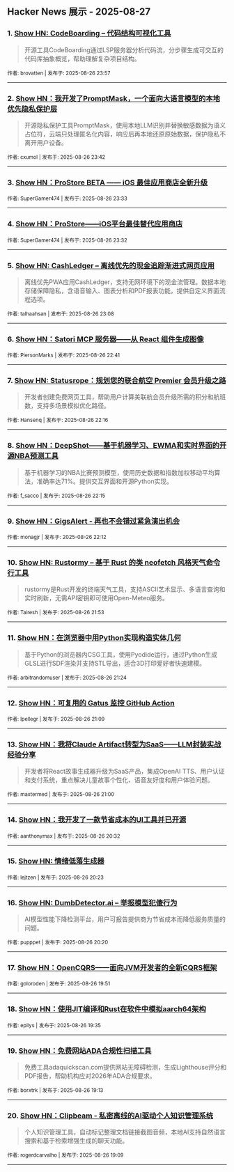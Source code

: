 ## Hacker News 展示 - 2025-08-27


### 1. [Show HN: CodeBoarding – 代码结构可视化工具](https://news.ycombinator.com/item?id=45033808)
> 开源工具CodeBoarding通过LSP服务器分析代码流，分步骤生成可交互的代码库抽象概览，帮助理解复杂项目结构。

<sub>作者: brovatten | 发布于: 2025-08-26 23:57</sub>

---

### 2. [Show HN：我开发了PromptMask，一个面向大语言模型的本地优先隐私保护层](https://news.ycombinator.com/item?id=45033726)
> 开源隐私保护工具PromptMask，使用本地LLM识别并替换敏感数据为语义占位符，云端只处理匿名化内容，响应后再本地还原原始数据，保护隐私不离开用户设备。

<sub>作者: cxumol | 发布于: 2025-08-26 23:42</sub>

---

### 3. [Show HN：ProStore BETA —— iOS 最佳应用商店全新升级](https://news.ycombinator.com/item?id=45033647)

<sub>作者: SuperGamer474 | 发布于: 2025-08-26 23:33</sub>

---

### 4. [Show HN：ProStore——iOS平台最佳替代应用商店](https://news.ycombinator.com/item?id=45033637)

<sub>作者: SuperGamer474 | 发布于: 2025-08-26 23:32</sub>

---

### 5. [Show HN: CashLedger – 离线优先的现金追踪渐进式网页应用](https://news.ycombinator.com/item?id=45033438)
> 离线优先PWA应用CashLedger，支持无网环境下的现金流管理。数据本地存储保障隐私，含语音输入、图表分析和PDF报表功能，提供自定义界面流程选项。

<sub>作者: talhaahsan | 发布于: 2025-08-26 23:08</sub>

---

### 6. [Show HN：Satori MCP 服务器——从 React 组件生成图像](https://news.ycombinator.com/item?id=45033236)

<sub>作者: PiersonMarks | 发布于: 2025-08-26 22:41</sub>

---

### 7. [Show HN: Statusrope：规划您的联合航空 Premier 会员升级之路](https://news.ycombinator.com/item?id=45033039)
> 开发者创建免费网页工具，帮助用户计算美联航会员升级所需的积分和航班数，支持多场景模拟优化路径。

<sub>作者: Hansenq | 发布于: 2025-08-26 22:16</sub>

---

### 8. [Show HN：DeepShot——基于机器学习、EWMA和实时界面的开源NBA预测工具](https://news.ycombinator.com/item?id=45033027)
> 基于机器学习的NBA比赛预测模型，使用历史数据和指数加权移动平均算法，准确率达71%。提供交互界面和开源Python实现。

<sub>作者: f_sacco | 发布于: 2025-08-26 22:15</sub>

---

### 9. [Show HN：GigsAlert - 再也不会错过紧急演出机会](https://news.ycombinator.com/item?id=45033004)

<sub>作者: monagjr | 发布于: 2025-08-26 22:12</sub>

---

### 10. [Show HN: Rustormy – 基于 Rust 的类 neofetch 风格天气命令行工具](https://news.ycombinator.com/item?id=45032804)
> rustormy是Rust开发的终端天气工具，支持ASCII艺术显示、多语言查询和实时刷新，无需API密钥即可使用Open-Meteo服务。

<sub>作者: Tairesh | 发布于: 2025-08-26 21:53</sub>

---

### 11. [Show HN：在浏览器中用Python实现构造实体几何](https://news.ycombinator.com/item?id=45032513)
> 基于Python的浏览器内CSG工具，使用Pyodide运行，通过Python生成GLSL进行SDF渲染并支持STL导出，适合3D打印爱好者快速建模。

<sub>作者: arbitrandomuser | 发布于: 2025-08-26 21:24</sub>

---

### 12. [Show HN：可复用的 Gatus 监控 GitHub Action](https://news.ycombinator.com/item?id=45032376)

<sub>作者: lpellegr | 发布于: 2025-08-26 21:09</sub>

---

### 13. [Show HN：我将Claude Artifact转型为SaaS——LLM封装实战经验分享](https://news.ycombinator.com/item?id=45032269)
> 开发者将React故事生成器升级为SaaS产品，集成OpenAI TTS、用户认证和支付系统，重点解决儿童故事个性化、语音友好度和用户体验问题。

<sub>作者: maxtermed | 发布于: 2025-08-26 21:00</sub>

---

### 14. [Show HN：我开发了一款节省成本的UI工具并已开源](https://news.ycombinator.com/item?id=45031973)

<sub>作者: aanthonymax | 发布于: 2025-08-26 20:32</sub>

---

### 15. [Show HN: 情绪低落生成器](https://news.ycombinator.com/item?id=45031878)

<sub>作者: lejtzen | 发布于: 2025-08-26 20:23</sub>

---

### 16. [Show HN: DumbDetector.ai – 举报模型犯傻行为](https://news.ycombinator.com/item?id=45031844)
> AI模型性能下降检测平台，用户可报告提供商为节省成本而降低服务质量的问题。

<sub>作者: pupppet | 发布于: 2025-08-26 20:20</sub>

---

### 17. [Show HN：OpenCQRS——面向JVM开发者的全新CQRS框架](https://news.ycombinator.com/item?id=45031483)

<sub>作者: goloroden | 发布于: 2025-08-26 19:51</sub>

---

### 18. [Show HN：使用JIT编译和Rust在软件中模拟aarch64架构](https://news.ycombinator.com/item?id=45031216)

<sub>作者: epilys | 发布于: 2025-08-26 19:35</sub>

---

### 19. [Show HN：免费网站ADA合规性扫描工具](https://news.ycombinator.com/item?id=45030899)
> 免费工具adaquickscan.com提供网站无障碍检测，生成Lighthouse评分和PDF报告，帮助机构应对2026年ADA合规要求。

<sub>作者: borxtrk | 发布于: 2025-08-26 19:13</sub>

---

### 20. [Show HN：Clipbeam - 私密离线的AI驱动个人知识管理系统](https://news.ycombinator.com/item?id=45030849)
> 个人知识管理工具，自动标记整理文档链接截图音频，本地AI支持自然语言搜索和基于检索增强生成的聊天功能。

<sub>作者: rogerdcarvalho | 发布于: 2025-08-26 19:09</sub>

---
